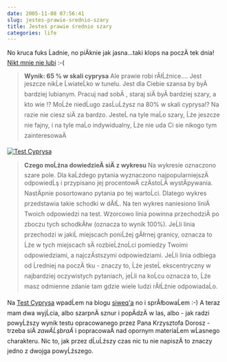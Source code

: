 ```yaml
---
date: 2005-11-08 07:56:41
slug: jestes-prawie-srednio-szary
title: Jesteś prawie średnio szary
categories: life
---
```


No kruca fuks Ĺadnie, no piÄknie jak jasna...taki klops na poczÄ
tek dnia! [Nikt mnie nie lubi](http://testcyprysa.rezonet.com.pl/mojaszarosc.php?login=mateusz@loskot.net) :-(

> **Wynik: 65 % w skali cyprysa**
Ale prawie robi rĂłĹźnice.... Jest jeszcze nikĹe ĹwiateĹko w tunelu. Jest dla Ciebie szansa by byÄ bardziej lubianym. Pracuj nad sobÄ
, staraj siÄ byÄ bardziej szary, a kto wie !? MoĹźe niedĹugo zasĹuĹźysz na 80% w skali cyprysa!? Na razie nie ciesz siÄ za bardzo. JesteĹ na tyle maĹo szary, Ĺźe jeszcze nie fajny, i na tyle maĹo indywidualny, Ĺźe nie uda Ci sie nikogo tym zainteresowaÄ


[
![Test Cyprysa](/images/mloskot-test-cyprysa.png)
](/images/mloskot-test-cyprysa.png)


> **Czego moĹźna dowiedzieÄ siÄ z wykresu**
Na wykresie oznaczono szare pole. Dla kaĹźdego pytania wyznaczono najpopularniejszÄ
 odpowiedĹş i przypisano jej procentowÄ
 czÄstoĹÄ wystÄpywania. NastÄpnie posortowano pytania po tej wartoĹci. Dlatego wykres przedstawia takie schodki w dĂłĹ.
Na ten wykres naniesiono liniÄ Twoich odpowiedzi na test. Wzorcowo linia powinna przechodziÄ po zboczu tych schodkĂłw (oznacza to wynik 100%). JeĹli linia przechodzi w jakiĹ miejscach poniĹźej gĂłrnej granicy, oznacza to Ĺźe w tych miejscach sÄ
 rozbieĹźnoĹci pomiedzy Twoimi odpowiedziami, a najczÄstszymi odpowiedziami. JeĹli linia odbiega od Ĺredniej na poczÄ
tku - znaczy to, Ĺźe jesteĹ ekscentryczny w najbardziej oczywistych pytaniach, jeĹli na koĹcu oznacza to, Ĺźe masz odmienne zdanie tam gdzie wiele ludzi rĂłĹźnie odpowiadaĹo.


Na [Test Cyprysa](http://testcyprysa.rezonet.com.pl) wpadĹem na blogu [siweq'a](http://molek.pl) no i sprĂłbowaĹem :-) A teraz mam dwa wyjĹcia, albo szarpnÄ sznur i popÄdzÄ w las, albo - jak radzi powyĹźszy wynik testu opracowanego przez Pana Krzysztofa Dorosz - trzeba siÄ _zawÄĹşbraÄ_ i popracowaÄ nad opornym materiaĹem wĹasnego charakteru. Nic to, jak przez dĹuĹźszy czas nic tu nie napiszÄ to znaczy jedno z dwojga powyĹźszego.
